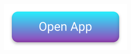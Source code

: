 [![Open App](projects/animation_creator/media/open_app.svg)](https://danielsharkov.github.io/animation-creator/)